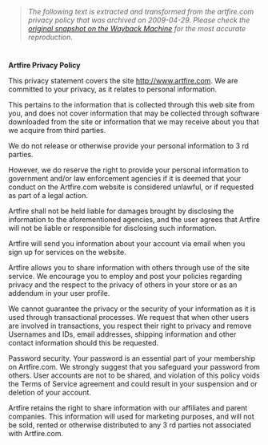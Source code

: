 > *The following text is extracted and transformed from the artfire.com privacy policy that was archived on 2009-04-29. Please check the [original snapshot on the Wayback Machine](https://web.archive.org/web/20090429200449id_/http%3A//www.artfire.com/modules.php%3Fname%3DPrivacyPolicy) for the most accurate reproduction.*

# 

**Artfire Privacy Policy**

This privacy statement covers the site http://www.artfire.com. We are committed to your privacy, as it relates to personal information. 

This pertains to the information that is collected through this web site from you, and does not cover information that may be collected through software downloaded from the site or information that we may receive about you that we acquire from third parties. 

We do not release or otherwise provide your personal information to 3 rd parties. 

However, we do reserve the right to provide your personal information to government and/or law enforcement agencies if it is deemed that your conduct on the Artfire.com website is considered unlawful, or if requested as part of a legal action. 

Artfire shall not be held liable for damages brought by disclosing the information to the aforementioned agencies, and the user agrees that Artfire will not be liable or responsible for disclosing such information. 

Artfire will send you information about your account via email when you sign up for services on the website. 

Artfire allows you to share information with others through use of the site service. We encourage you to employ and post your policies regarding privacy and the respect to the privacy of others in your store or as an addendum in your user profile. 

We cannot guarantee the privacy or the security of your information as it is used through transactional processes. We request that when other users are involved in transactions, you respect their right to privacy and remove Usernames and IDs, email addresses, shipping information and other contact information should this be requested. 

Password security. Your password is an essential part of your membership on Artfire.com. We strongly suggest that you safeguard your password from others. User accounts are not to be shared, and violation of this policy voids the Terms of Service agreement and could result in your suspension and or deletion of your account. 

Artfire retains the right to share information with our affiliates and parent companies. This information will used for marketing purposes, and will not be sold, rented or otherwise distributed to any 3 rd parties not associated with Artfire.com. 
